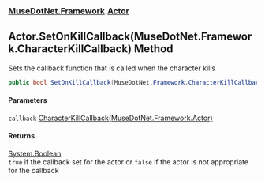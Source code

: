 ### [MuseDotNet.Framework](./MuseDotNet-Framework.md 'MuseDotNet.Framework').[Actor](./Actor.md 'MuseDotNet.Framework.Actor')
## Actor.SetOnKillCallback(MuseDotNet.Framework.CharacterKillCallback) Method
Sets the callback function that is called when the character kills  
```csharp
public bool SetOnKillCallback(MuseDotNet.Framework.CharacterKillCallback callback);
```
#### Parameters
<a name='MuseDotNet-Framework-Actor-SetOnKillCallback(MuseDotNet-Framework-CharacterKillCallback)-callback'></a>
`callback` [CharacterKillCallback(MuseDotNet.Framework.Actor)](./CharacterKillCallback(Actor).md 'MuseDotNet.Framework.CharacterKillCallback(MuseDotNet.Framework.Actor)')  
  
#### Returns
[System.Boolean](https://docs.microsoft.com/en-us/dotnet/api/System.Boolean 'System.Boolean')  
`true` if the callback set for the actor or `false` if the actor is not appropriate for the callback  
